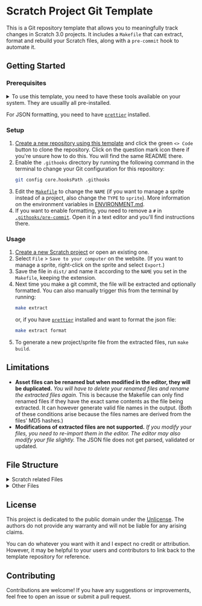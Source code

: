 # Scratch Project Git Template

This is a Git repository template that allows you to meaningfully track changes in Scratch 3.0 projects. It includes a `Makefile` that can extract, format and rebuild your Scratch files, along with a `pre-commit` hook to automate it.

## Getting Started

### Prerequisites

<details>
	<summary>To use this template, you need to have these tools available on your system. They are usuallly all pre-installed.</summary>

- [`Git`](https://git-scm.com/), obviously.
- [`Make`](https://www.gnu.org/software/make/), the backbone of this project. It can run the commands this template provides. Usually pre-installed.
- `md5sum`: A command-line tool for calculating MD5 hashes. Comes with [`coreutils`](https://www.gnu.org/software/coreutils/), which is usually pre-installed.
- [`zip`](https://infozip.sourceforge.net/): Needed to zip and unzip Scratch projects. Usually pre-installed.

</details>

For JSON formatting, you need to have [`prettier`](https://prettier.io/) installed.

### Setup

1. [Create a new repository using this template](https://github.com/new?template_name=Scratch&template_owner=moritztim) and click the green `<> Code` button to clone the repository. Click on the question mark icon there if you're unsure how to do this. You will find the same README there.
2. Enable the `.githooks` directory by running the following command in the terminal to change your Git configuration for this repository:
   ```bash
   git config core.hooksPath .githooks
   ```
3. Edit the [`Makefile`](Makefile) to change the `NAME` (if you want to manage a sprite instead of a project, also change the `TYPE` to `sprite`). More information on the environment variables in [ENVIRONMENT.md](ENVIRONMENT.md).
4. If you want to enable formatting, you need to remove a `#` in [`.githooks/pre-commit`](.githooks/pre-commit). Open it in a text editor and you'll find instructions there.

### Usage

1. [Create a new Scratch project](https://scratch.mit.edu/projects/editor/) or open an existing one.
2. Select `File` > `Save to your computer` on the website. (If you want to manage a sprite, right-click on the sprite and select `Export`.)
3. Save the file in `dist/` and name it according to the `NAME` you set in the `Makefile`, keeping the extension.
4. Next time you make a git commit, the file will be extracted and optionally formatted. You can also manually trigger this from the terminal by running:
   ```bash
   make extract
   ```
   or, if you have [`prettier`](https://prettier.io/) installed and want to format the json file:
   ```bash
   make extract format
   ```
5. To generate a new project/sprite file from the extracted files, run `make build`.

## Limitations
- **Asset files can be renamed but when modified in the editor, they will be duplicated.** *You will have to delete your renamed files and rename the extracted files again.* This is because the Makefile can only find renamed files if they have the exact same contents as the file being extracted. It can however generate valid file names in the output. (Both of these conditions arise because the files names are derived from the files' MD5 hashes.)
- **Modifications of extracted files are not supported.** *If you modify your files, you need to re-import them in the editor. The editor may also modify your file slightly.* The JSON file does not get parsed, validated or updated.

## File Structure

<details>
	<summary>Scratch related Files</summary>

You can modify the file structure in the [`Makefile`](Makefile). By default it looks like this:

| File                                                                                                   | Description                                                                                                                                                                                                                                                                                                                                     |
|--------------------------------------------------------------------------------------------------------|-------------------------------------------------------------------------------------------------------------------------------------------------------------------------------------------------------------------------------------------------------------------------------------------------------------------------------------------------|
| [`src/assets/83a9787d4cb6f3b7632b4ddfebf74367.wav`](src/assets/83a9787d4cb6f3b7632b4ddfebf74367.wav)   | **Asset files like sounds and images.** You can rename and edit these but the next time you extract, they will show up with a cryptic name again. You can even delete them after running `make build` once, since this copies them to [`dist/assets/`](dist/assets/). That way you can keep only the ones that you're actually going to change. |
| [`src/project.json`](src/project.json) or [`src/sprite.json`](src/sprite.json)                         | **The main Data file. This tracks changes to the project or sprite** and can even allow you to fine tune some values. Don't go crazy with this though as it can easily cause undefined behavior after building and opening the project in Scratch.                                                                                              |
| [`dist/project.sb3`](dist/) or [`dist/sprite1.sb3`](dist/)                                             | **The compressed Scratch project or sprite file.** This will be named according to the `NAME` you set in the `Makefile`. You can upload this to Scratch by selecting `File` > `Load from your computer` on the website. If you didn't mess with it, it will work with no compromises.                                                           |
| [`dist/assets/83a9787d4cb6f3b7632b4ddfebf74367.wav`](dist/assets/83a9787d4cb6f3b7632b4ddfebf74367.wav) | **Automatically generated files.** These are the files that are created when you run `make build`. They are copies of the files in [`src/assets/`](src/assets/) but with the correct names. You may delete them if you keep the respective files in [`src/assets/`](src/assets/) but they will be recreated when you run `make build`.          |

</details>
<details>
	<summary>Other Files</summary>

| File                                         | Description                                                                                                                                                                             |
|----------------------------------------------|-----------------------------------------------------------------------------------------------------------------------------------------------------------------------------------------|
| [`Makefile`](Makefile)                       | **The main file that contains all the commands.** You can modify its variables to change the file structure or add new commands for your own needs.                                     |
| [.githooks/pre-commit](.githooks/pre-commit) | **A simple shell script that runs `make` before every commit.** You can modify it to toggle formatting. It will only run if you enable it acording to the [setup instructions](#setup). |
| [README.md](README.md)                       | **Instructions for using this template.** You should replace this with your own.                                                                                                        |
| [LICENSE](LICENSE)                           | **The terms of the template's License.** For more information, read the file.                                                                                                           |
| [`dist/.gitkeep`](dist/.gitkeep)             | **A placeholder** because git doesn't track empty directories. You can remove it.                                                                                                       |
| [.gitignore](.gitignore)                     | **A note for git** to ignore the `dist/` directory, since it only contains redundant files that are derived from the `src/` directory.                                                  |

</details>

## License

This project is dedicated to the public domain under the [Unlicense](LICENSE). The authors do not provide any warranty and will not be liable for any arising claims.

You can do whatever you want with it and I expect no credit or attribution. However, it may be helpful to your users and contributors to link back to the template repository for reference.

## Contributing

Contributions are welcome! If you have any suggestions or improvements, feel free to open an issue or submit a pull request.
